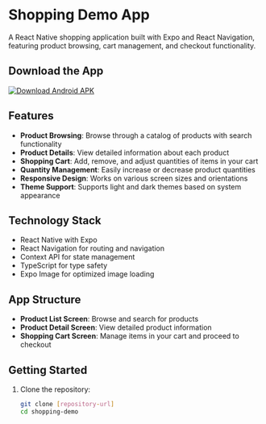# Shopping Demo App

A React Native shopping application built with Expo and React Navigation, featuring product browsing, cart management, and checkout functionality.

## Download the App

[![Download Android APK](https://img.shields.io/badge/Download-Android%20APK-green)](https://expo.dev/artifacts/eas/hKawU8WB4GUqL9MGZSdrCe.apk)

## Features

- **Product Browsing**: Browse through a catalog of products with search functionality
- **Product Details**: View detailed information about each product
- **Shopping Cart**: Add, remove, and adjust quantities of items in your cart
- **Quantity Management**: Easily increase or decrease product quantities
- **Responsive Design**: Works on various screen sizes and orientations
- **Theme Support**: Supports light and dark themes based on system appearance

## Technology Stack

- React Native with Expo
- React Navigation for routing and navigation
- Context API for state management
- TypeScript for type safety
- Expo Image for optimized image loading

## App Structure

- **Product List Screen**: Browse and search for products
- **Product Detail Screen**: View detailed product information
- **Shopping Cart Screen**: Manage items in your cart and proceed to checkout

## Getting Started

1. Clone the repository:

   ```sh
   git clone [repository-url]
   cd shopping-demo
   ```
   